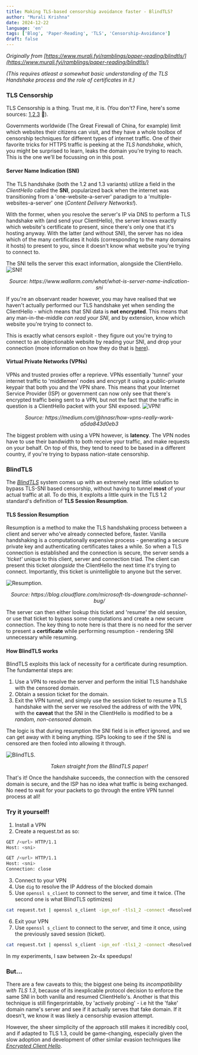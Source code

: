 ```yaml
---
title: Making TLS-based censorship avoidance faster - BlindTLS?
author: "Murali Krishna"
date: 2024-12-22
language: 'en'
tags: ['Blog', 'Paper-Reading', 'TLS', 'Censorship-Avoidance']
draft: false
---
```


*Originally from [https://www.murali.fyi/ramblings/paper-reading/blindtls/](https://www.murali.fyi/ramblings/paper-reading/blindtls/)*

*(This requires atleast a somewhat basic understanding of the TLS Handshake process and the role of certificates in it.)*

### TLS Censorship

TLS Censorship is a thing. Trust me, it is. (You don't? Fine, here's some sources: [1](https://www.bleepingcomputer.com/news/security/south-korea-is-censoring-the-internet-by-snooping-on-sni-traffic/),[2](https://support.sophos.com/support/s/article/KBA-000004538?language=en_US),[3](https://library.oapen.org/bitstream/handle/20.500.12657/26091/1/1003995.pdf) 🙂). 

Governments worldwide (The Great Firewall of China, for example) limit which websites their citizens can visit, and they have a whole toolbox of censorship techniques for different types of internet traffic. One of their favorite tricks for HTTPS traffic is peeking at the *TLS handshake*, which, you might be surprised to learn, leaks the domain you're trying to reach. This is the one we'll be focussing on in this post.

#### Server Name Indication (SNI)
The TLS handshake (both the 1.2 and 1.3 variants) utilize a field in the *ClientHello* called the **SNI**, popularized back when the internet was transitioning from a 'one-website-a-server' paradigm to a 'multiple-websites-a-server' one (*Content Delivery Networks!*). 

With the former, when you resolve the server's IP via DNS to perform a TLS handshake with (and send your ClientHello), the server knows exactly which website's certificate to present, since there's only one that it's hosting anyway. With the latter (and without SNI), the server has no idea which of the many certificates it holds (corresponding to the many domains it hosts) to present to you, since it doesn't know what website you're trying to connect to.

The SNI tells the server this exact information, alongside the ClientHello.
![SNI!](/img/SNI.jpg "Align=center,Width=60%")
<p align="center">
  <i>Source: https://www.wallarm.com/what/what-is-server-name-indication-sni</i>
</p>

If you're an observant reader however, you may have realised that we haven't actually performed our TLS handshake yet when sending the ClientHello - which means that SNI data is **not encrypted**. This means that any man-in-the-middle *can read your SNI*, and by extension, know which website you're trying to connect to. 

This is exactly what censors exploit - they figure out you're trying to connect to an objectionable website by reading your SNI, and drop your connection (more information on how they do that is [here](https://arxiv.org/html/2502.14945v1)).

#### Virtual Private Networks (VPNs)

VPNs and trusted proxies offer a reprieve. VPNs essentially 'tunnel' your internet traffic to 'middlemen' nodes and encrypt it using a public-private keypair that both you and the VPN share. This means that your Internet Service Provider (ISP) or government can now only see that there's encrypted traffic being sent to a VPN, but not the fact that the traffic in question is a ClientHello packet with your SNI exposed.
![VPN!](/img/VPN.png "Align=center,Width=60%")
<p align="center">
  <i>Source: https://medium.com/@hnasr/how-vpns-really-work-a5da843d0eb3</i>
</p>

The biggest problem with using a VPN however, is **latency**. The VPN nodes have to use their bandwidth to both receive your traffic, and make requests on your behalf. On top of this, they tend to need to be based in a different country, if you're trying to bypass nation-state censorship.

### BlindTLS

The [*BlindTLS*](https://sambhav.info/files/blindtls-foci21.pdf) system comes up with an extremely neat little solution to bypass TLS-SNI based censorship, without having to tunnel **most** of your actual traffic at all. To do this, it exploits a little quirk in the TLS 1.2 standard's definition of **TLS Session Resumption**.

#### TLS Session Resumption

Resumption is a method to make the TLS handshaking process between a client and server who've already connected before, faster. Vanilla handshaking is a computationally expensive process - generating a secure private key and authenticating certificates takes a while. So when a TLS connection is established and the connection is secure, the server sends a *'ticket'* unique to this client, server and connection triad. The client can present this ticket *alongside* the ClientHello the next time it's trying to connect. Importantly, this ticket is unintelligble to anyone but the server.

![Resumption.](/img/Resumption.png "Align=center,Width=90%")
<p align="center">
  <i>Source: https://blog.cloudflare.com/microsoft-tls-downgrade-schannel-bug/</i>
</p>

The server can then either lookup this ticket and 'resume' the old session, or use that ticket to bypass some computations and create a new secure connection. The key thing to note here is that there is no need for the server to present a **certificate** while performing resumption - rendering SNI unnecessary while resuming.

#### How BlindTLS works

BlindTLS exploits this lack of necessity for a certificate during resumption. The fundamental steps are:

1. Use a VPN to resolve the server and perform the initial TLS handshake with the censored domain.
2. Obtain a session ticket for the domain.
3. Exit the VPN tunnel, and simply use the session ticket to resume a TLS handshake with the server we resolved the address of with the VPN, with the **caveat** that the SNI in the ClientHello is modified to be a *random, non-censored domain.*

The logic is that during resumption the SNI field is in effect ignored, and we can get away with it being anything. ISPs looking to see if the SNI is censored are then fooled into allowing it through.

![BlindTLS.](/img/BlindTLS.png "Align=center")
<p align="center">
  <i>Taken straight from the BlindTLS paper!</i>
</p>

That's it! Once the handshake succeeds, the connection with the censored domain is secure, and the ISP has no idea what traffic is being exchanged. No need to wait for your packets to go through the entire VPN tunnel process at all!

### Try it yourself!

1. Install a VPN
2. Create a request.txt as so:

  ```bash {style=emac}
  GET /<url> HTTP/1.1
  Host: <sni>

  GET /<url> HTTP/1.1
  Host: <sni>
  Connection: close
  ```
3. Connect to your VPN
4. Use `dig` to resolve the IP Address of the blocked domain
5. Use `openssl s_client` to connect to the server, and time it twice. (The second one is what BlindTLS optimizes) 
```bash {style=emac}
cat request.txt | openssl s_client -ign_eof -tls1_2 -connect <Resolved IP>:443 -servername <blocked_sni> -sess_out ses.pem > output
```
6. Exit your VPN
7. Use `openssl s_client` to connect to the server, and time it once, using the previously saved session (ticket). 
```bash {style=emac}
cat request.txt | openssl s_client -ign_eof -tls1_2 -connect <Resolved IP>:443 -servername <unblocked_sni> -sess_in ses.pem > output
```

In my experiments, I saw between 2x-4x speedups!

### But...

There are a few caveats to this; the biggest one being its *incompatibility with TLS 1.3*, because of its inexplicable protocol decision to enforce the same SNI in both vanilla and resumed ClientHello's. Another is that this technique is still fingerprintable, by 'actively probing' - i.e hit the 'fake' domain name's server and see if it actually serves that fake domain. If it doesn't, we know it was likely a censorship evasion attempt.

However, the sheer simplicity of the approach still makes it incredibly cool, and if adapted to TLS 1.3, could be game-changing, especially given the slow adoption and development of other similar evasion techniques like [*Encrypted Client Hello*](https://blog.cloudflare.com/encrypted-client-hello/).